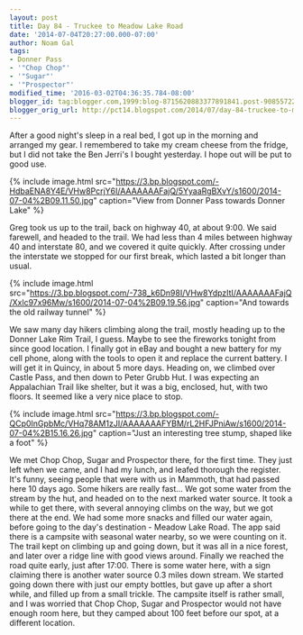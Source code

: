 ```yaml
---
layout: post
title: Day 84 - Truckee to Meadow Lake Road
date: '2014-07-04T20:27:00.000-07:00'
author: Noam Gal
tags:
- Donner Pass
- '"Chop Chop"'
- '"Sugar"'
- '"Prospector"'
modified_time: '2016-03-02T04:36:35.784-08:00'
blogger_id: tag:blogger.com,1999:blog-8715620883377891841.post-908557223586920425
blogger_orig_url: http://pct14.blogspot.com/2014/07/day-84-truckee-to-meadow-lake-road.html
---
```


 After a good night's sleep in a real bed, I got up in the morning and arranged my gear. I remembered to take my
 cream cheese from the fridge, but I did not take the Ben  Jerri's I bought yesterday. I hope out will be put to
 good use.


{% include image.html src="https://3.bp.blogspot.com/-HdbaENA8Y4E/VHw8PcrjY6I/AAAAAAAFajQ/5YyaaRgBXvY/s1600/2014-07-04%2B09.11.50.jpg" caption="View from Donner Pass towards Donner Lake" %}

 Greg took us up to the trail, back on highway 40, at about 9:00. We said farewell, and headed to the trail. We had
 less than 4 miles between highway 40 and interstate 80, and we covered it quite quickly. After crossing under the
 interstate we stopped for our first break, which lasted a bit longer than usual.


{% include image.html src="https://3.bp.blogspot.com/-738_k6Dn98I/VHw8YdpzItI/AAAAAAAFajQ/Xxlc97x96Mw/s1600/2014-07-04%2B09.19.56.jpg" caption="And towards the old railway tunnel" %}

 We saw many day hikers climbing along the trail, mostly heading up to the Donner Lake Rim Trail, I guess. Maybe to
 see the fireworks tonight from since good location.
 I finally got in eBay and bought a new battery for my cell
 phone, along with the tools to open it and replace the current battery. I will get it in Quincy, in about 5 more
 days.
 Heading on, we climbed over Castle Pass, and then down to Peter Grubb Hut. I was expecting an
 Appalachian Trail like shelter, but it was a big, enclosed, hut, with two floors. It seemed like a very nice place
 to stop.


{% include image.html src="https://3.bp.blogspot.com/-QCp0InGpbMc/VHq78AM1zJI/AAAAAAAFYBM/rL2HFJPniAw/s1600/2014-07-04%2B15.16.26.jpg" caption="Just an interesting tree stump, shaped like a foot" %}

 We met Chop Chop, Sugar and Prospector there, for the first time. They just left when we came, and I had my lunch,
 and leafed thorough the register. It's funny, seeing people that were with us in Mammoth, that had passed here 10
 days ago. Some hikers are really fast...
 We got some water from the stream by the hut, and headed on to the
 next marked water source. It took a while to get there, with several annoying climbs on the way, but we got there at
 the end. We had some more snacks and filled our water again, before going to the day's destination - Meadow Lake
 Road. The app said there is a campsite with seasonal water nearby, so we were counting on it.
 The trail kept on
 climbing up and going down, but it was all in a nice forest, and later over a ridge line with good views around.
 Finally we reached the road quite early, just after 17:00. There is some water here, with a sign claiming there is
 another water source 0.3 miles down stream. We started going down there with just our empty bottles, but gave up
 after a short while, and filled up from a small trickle.
 The campsite itself is rather small, and I was worried
 that Chop Chop, Sugar and Prospector would not have enough room here, but they camped about 100 feet before our
 spot, at a different location.
